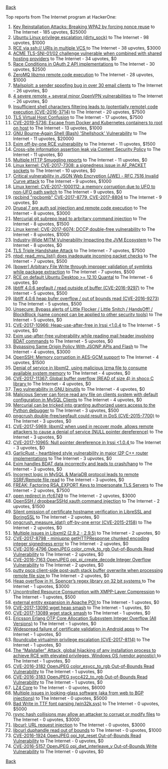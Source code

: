 [Back](../README.md)

Top reports from The Internet program at HackerOne:

1. [Key Reinstallation Attacks: Breaking WPA2 by forcing nonce reuse](https://hackerone.com/reports/286740) to The Internet - 185 upvotes, $25000
2. [Ubuntu Linux privilege escalation (dirty_sock)](https://hackerone.com/reports/496285) to The Internet - 98 upvotes, $1000
3. [RCE via ssh:// URIs in multiple VCS ](https://hackerone.com/reports/260005) to The Internet - 38 upvotes, $3000
4. [ACME TLS-SNI-01/02 challenge vulnerable when combined with shared hosting providers](https://hackerone.com/reports/304378) to The Internet - 34 upvotes, $0
5. [Race Conditions in OAuth 2 API implementations](https://hackerone.com/reports/55140) to The Internet - 30 upvotes, $2500
6. [ZeroMQ libzmq remote code execution](https://hackerone.com/reports/477073) to The Internet - 28 upvotes, $1000
7. [Mailsploit: a sender spoofing bug in over 30 email clients](https://hackerone.com/reports/295339) to The Internet - 26 upvotes, $0
8. [4 severe remote + several minor OpenVPN vulnerabilities](https://hackerone.com/reports/242579) to The Internet - 26 upvotes, $0
9. [Insufficient shell characters filtering leads to (potentially remote) code execution (CVE-2016-3714)](https://hackerone.com/reports/143966) to The Internet - 20 upvotes, $7500
10. [TLS Virtual Host Confusion](https://hackerone.com/reports/501) to The Internet - 17 upvotes, $7500
11. [CVE-2019-5736: Escape from Docker and Kubernetes containers to root on host](https://hackerone.com/reports/495495) to The Internet - 13 upvotes, $1000
12. [GNU Bourne-Again Shell (Bash) 'Shellshock' Vulnerability](https://hackerone.com/reports/29839) to The Internet - 11 upvotes, $20000
13. [Exim off-by-one RCE vulnerability](https://hackerone.com/reports/322935) to The Internet - 11 upvotes, $1500
14. [Cross-site information assertion leak via Content Security Policy](https://hackerone.com/reports/16910) to The Internet - 11 upvotes, $0
15. [Multiple HTTP Smuggling reports](https://hackerone.com/reports/648434) to The Internet - 11 upvotes, $0
16. [Linux kernel: CVE-2017-7308: a signedness issue in AF_PACKET sockets](https://hackerone.com/reports/684567) to The Internet - 10 upvotes, $0
17. [Critical vulnerability in JSON Web Encryption (JWE) - RFC 7516 Invalid Curve attack](https://hackerone.com/reports/213437) to The Internet - 9 upvotes, $1000
18. [Linux kernel: CVE-2017-1000112: a memory corruption due to UFO to non-UFO path switch](https://hackerone.com/reports/684573) to The Internet - 9 upvotes, $0
19. [rpcbind "rpcbomb" CVE-2017-8779, CVE-2017-8804](https://hackerone.com/reports/235016) to The Internet - 9 upvotes, $0
20. [Drupal 7 pre auth sql injection and remote code execution](https://hackerone.com/reports/31756) to The Internet - 8 upvotes, $3000
21. [Mercurial git subrepo lead to arbritary command injection](https://hackerone.com/reports/294147) to The Internet - 8 upvotes, $1500
22. [Linux kernel: CVE-2017-6074: DCCP double-free vulnerability](https://hackerone.com/reports/347282) to The Internet - 8 upvotes, $1000
23. [Industry-Wide MITM Vulnerability Impacting the JVM Ecosystem](https://hackerone.com/reports/608620) to The Internet - 8 upvotes, $0
24. [TLS Triple Handshake Attack](https://hackerone.com/reports/7277) to The Internet - 7 upvotes, $7500
25. [ntpd: read_mru_list() does inadequate incoming packet checks](https://hackerone.com/reports/147310) to The Internet - 7 upvotes, $500
26. [[bower] Arbitrary File Write through improper validation of symlinks while package extraction](https://hackerone.com/reports/492512) to The Internet - 7 upvotes, $500
27. [RCE on default Ubuntu Desktop \>= 12.10 Quantal](https://hackerone.com/reports/192512) to The Internet - 6 upvotes, $0
28. [libtiff 4.0.6 segfault / read outside of buffer (CVE-2016-9297)](https://hackerone.com/reports/182140) to The Internet - 5 upvotes, $500
29. [libtiff 4.0.6 heap bufer overflow / out of bounds read (CVE-2016-9273)](https://hackerone.com/reports/181642) to The Internet - 5 upvotes, $500
30. [Unsecure: Bypass alerts of Little Flocker / Little Snitch / HandsOff! / BlockBlock (same concept can be applied to other security tools)](https://hackerone.com/reports/265232) to The Internet - 5 upvotes, $0
31. [CVE-2017-10966: Heap-use-after-free in Irssi \<1.0.4](https://hackerone.com/reports/247028) to The Internet - 5 upvotes, $0
32. [Exim use-after-free vulnerability while reading mail header involving BDAT commands](https://hackerone.com/reports/296991) to The Internet - 5 upvotes, $0
33. [Bypassing Same Origin Policy With JSONP APIs and Flash](https://hackerone.com/reports/10373) to The Internet - 4 upvotes, $3000
34. [OpenSSH: Memory corruption in AES-GCM support](https://hackerone.com/reports/500) to The Internet - 4 upvotes, $1500
35. [Denial of service in libxml2, using malicious lzma file to consume available system memory](https://hackerone.com/reports/270059) to The Internet - 4 upvotes, $0
36. [CVE-2017-11367: Global buffer overflow (READ of size 4) in shoco C library ](https://hackerone.com/reports/250581) to The Internet - 4 upvotes, $0
37. [Two vulnerability in GNU binutils](https://hackerone.com/reports/323017) to The Internet - 4 upvotes, $0
38. [Malicious Server can force read any file on clients system with default configuration in MySQL Clients](https://hackerone.com/reports/171593) to The Internet - 4 upvotes, $0
39. [Mercurial can be tricked into granting authorized users access to the Python debugger](https://hackerone.com/reports/222020) to The Internet - 3 upvotes, $500
40. [pngcrush double-free/segfault could result in DoS (CVE-2015-7700)](https://hackerone.com/reports/93546) to The Internet - 3 upvotes, $0
41. [CVE-2017-5969: libxml2 when used in recover mode, allows remote attackers to cause a denial of service (NULL pointer dereference)](https://hackerone.com/reports/262665) to The Internet - 3 upvotes, $0
42. [CVE-2017-10965: Null pointer dereference in Irssi \<1.0.4 ](https://hackerone.com/reports/247027) to The Internet - 3 upvotes, $0
43. [GarlicRust - heartbleed style vulnerability in major I2P C++ router implementations](https://hackerone.com/reports/295740) to The Internet - 3 upvotes, $0
44. [Exim handles BDAT data incorrectly and leads to crash/hang](https://hackerone.com/reports/296994) to The Internet - 3 upvotes, $0
45. [Incorrect logic in MySQL & MariaDB protocol leads to remote SSRF/Remote file read](https://hackerone.com/reports/156511) to The Internet - 3 upvotes, $0
46. [FREAK: Factoring RSA_EXPORT Keys to Impersonate TLS Servers](https://hackerone.com/reports/50170) to The Internet - 2 upvotes, $7500
47. [open redirect in rfc6749](https://hackerone.com/reports/26962) to The Internet - 2 upvotes, $3000
48. [OpenSSH / dropbearSSHd xauth command injection](https://hackerone.com/reports/122113) to The Internet - 2 upvotes, $1500
49. [Silent omission of certificate hostname verification in LibreSSL and BoringSSL](https://hackerone.com/reports/329645) to The Internet - 2 upvotes, $0
50. [pngcrush_measure_idat() off-by-one error (CVE-2015-2158)](https://hackerone.com/reports/73429) to The Internet - 2 upvotes, $0
51. [Multiple issues in Libxml2 (2.9.2 - 2.9.5)](https://hackerone.com/reports/293126) to The Internet - 2 upvotes, $0
52. [CVE-2017-8798 - miniupnp getHTTPResponse chunked encoding integer signedness error](https://hackerone.com/reports/227344) to The Internet - 2 upvotes, $0
53. [CVE-2016-4796 OpenJPEG color_cmyk_to_rgb Out-of-Bounds Read Vulnerability](https://hackerone.com/reports/167955) to The Internet - 2 upvotes, $0
54. [CVE-2016-7163 OpenJPEG opj_pi_create_decode Integer Overflow Vulnerability](https://hackerone.com/reports/167512) to The Internet - 2 upvotes, $0
55. [putty pscp client-side post-auth stack buffer overwrite when processing remote file size ](https://hackerone.com/reports/120903) to The Internet - 2 upvotes, $0
56. [Heap overflow in H. Spencer’s regex library on 32 bit systems ](https://hackerone.com/reports/47779) to The Internet - 1 upvotes, $3000
57. [Uncontrolled Resource Consumption with XMPP-Layer Compression](https://hackerone.com/reports/5928) to The Internet - 1 upvotes, $500
58. [external entity expansion in Apache POI ](https://hackerone.com/reports/25537) to The Internet - 1 upvotes, $0
59. [CVE-2017-13090 wget heap smash](https://hackerone.com/reports/287667) to The Internet - 1 upvotes, $0
60. [CVE-2017-13089 wget stack smash](https://hackerone.com/reports/287666) to The Internet - 1 upvotes, $0
61. [Ericsson Erlang OTP Core Allocation Subsystem Integer Overflow (All Versions)](https://hackerone.com/reports/28640) to The Internet - 1 upvotes, $0
62. [Widespread failure of certificate validation in Android apps](https://hackerone.com/reports/2293) to The Internet - 1 upvotes, $0
63. [Roundcube virtualmin privilege escalation (CVE-2017-8114)](https://hackerone.com/reports/242119) to The Internet - 1 upvotes, $0
64. [The “Malstaller” Attack, global hijacking of any installation process to achieve RCE with elevated privileges, Windows OS (vendor agnostic) ](https://hackerone.com/reports/165969) to The Internet - 1 upvotes, $0
65. [CVE-2016-3182 OpenJPEG color_esycc_to_rgb Out-of-Bounds Read Vulnerability](https://hackerone.com/reports/167953) to The Internet - 1 upvotes, $0
66. [CVE-2016-3183 OpenJPEG sycc422_to_rgb Out-of-Bounds Read Vulnerability](https://hackerone.com/reports/167947) to The Internet - 1 upvotes, $0
67. [LZ4 Core](https://hackerone.com/reports/17688) to The Internet - 0 upvotes, $6000
68. [Multiple issues in looking-glass software (aka from web to BGP injections)](https://hackerone.com/reports/16330) to The Internet - 0 upvotes, $5000
69. [Bad Write in TTF font parsing (win32k.sys)](https://hackerone.com/reports/48100) to The Internet - 0 upvotes, $5000
70. [rsync hash collisions may allow an attacker to corrupt or modify files](https://hackerone.com/reports/20873) to The Internet - 0 upvotes, $3000
71. [libcurl: URL request injection](https://hackerone.com/reports/73242) to The Internet - 0 upvotes, $3000
72. [libcurl duphandle read out of bounds](https://hackerone.com/reports/104014) to The Internet - 0 upvotes, $1000
73. [CVE-2016-1924 OpenJPEG opj_tgt_reset Out-of-Bounds Read Vulnerability](https://hackerone.com/reports/167957) to The Internet - 0 upvotes, $0
74. [CVE-2016-5157 OpenJPEG opj_dwt_interleave_v Out-of-Bounds Write Vulnerability](https://hackerone.com/reports/167510) to The Internet - 0 upvotes, $0


[Back](../README.md)